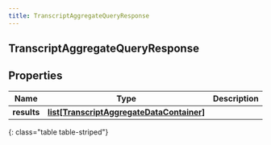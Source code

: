 ```yaml
---
title: TranscriptAggregateQueryResponse
---
```

## TranscriptAggregateQueryResponse

## Properties

|Name | Type | Description | Notes|
|------------ | ------------- | ------------- | -------------|
| **results** | [**list[TranscriptAggregateDataContainer]**](TranscriptAggregateDataContainer.html) |  | [optional] |
{: class="table table-striped"}


